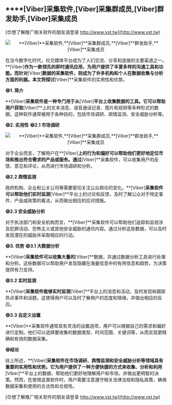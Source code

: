 ## ****[Viber]**采集软件,**[Viber]**采集群成员,**[Viber]**群发助手,**[Viber]**采集成员**

[😍想了解推广相关软件的朋友请登录 http://www.vst.tw](http://www.vst.tw)

 <center><img src="https://vst.tw/MP4/tuiguang/png/8.png" alt="**[Viber]**采集软件,**[Viber]**采集群成员,**[Viber]**群发助手,**[Viber]**采集成员"></center>

在当今数字化时代，社交媒体平台成为了人们交流、分享和连接的主要渠道之一。**[Viber]**作为一款领先的即时通讯应用，为用户提供了丰富多样的沟通工具和功能。而针对**[Viber]**数据的采集软件，则成为了许多机构和个人在数据收集与分析方面的利器。本文将探讨**[Viber]**采集软件的实用性和优势。

**😄1. 简介**

**[Viber]**采集软件是一种专门用于从**[Viber]**平台上收集数据的工具。它可以帮助用户获取**[Viber]**上的文本消息、语音通话记录、图片和视频等多种形式的数据。这种软件通常被用于各种目的，包括市场调研、舆情监测、安全威胁分析等。

**😄2. 实用性**
**😄2.1 市场调研**

 <center><img src="https://vst.tw/MP4/tuiguang/png/0.png" alt="**[Viber]**采集软件,**[Viber]**采集群成员,**[Viber]**群发助手,**[Viber]**采集成员"></center>

对于企业而言，了解用户在**[Viber]**上的行为和偏好可以帮助他们更好地定位市场和推出符合需求的产品或服务。通过**[Viber]**采集软件，可以收集用户的反馈、意见和评论，从而进行市场调研和分析。

**😄2.2 舆情监测**

政府机构、企业和公关公司等需要密切关注公众舆论的变化。**[Viber]**采集软件可以帮助他们实时监测**[Viber]**平台上的讨论和反馈，及时了解公众对于特定事件、产品或政策的看法，从而做出相应的应对措施。

**😄2.3 安全威胁分析**

对于执法部门和安全机构而言，**[Viber]**采集软件可以帮助他们追踪和监视涉及犯罪活动、恐怖主义或其他安全威胁的通讯内容。通过分析这些数据，可以及时发现潜在的威胁并采取相应的行动。

**😄3. 优势**
**😄3.1 大数据分析**

**[Viber]**采集软件可以收集大量的**[Viber]**数据，并通过数据分析工具进行处理和分析。这些数据可以帮助用户发现隐藏在海量信息中的有用信息和趋势，为决策提供有力支持。

**😄3.2 实时监测**

**[Viber]**采集软件能够实时监测**[Viber]**平台上的消息和活动，及时发现和跟踪热点事件和话题。这使得用户可以及时了解用户的态度和情绪，并做出相应的反应。

**😄3.3 自定义设置**

**[Viber]**采集软件通常具有灵活的设置选项，用户可以根据自己的需求和偏好进行定制。他们可以选择要收集的数据类型、时间范围、关键词等，从而实现更精确和有效的数据采集。

**😄结论**

综上所述，**[Viber]**采集软件在市场调研、舆情监测和安全威胁分析等领域具有重要的实用性和优势。它为用户提供了一种方便快捷的方式来收集、分析和利用**[Viber]**平台上的数据，帮助他们更好地理解用户和市场，并做出更明智的决策。然而，在使用这类软件时，用户需要注意遵守相关法律法规和隐私政策，确保数据采集和使用的合法性和合规性。

[😍想了解推广相关软件的朋友请登录 http://www.vst.tw](http://www.vst.tw)



